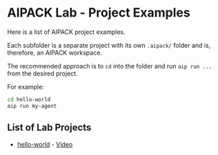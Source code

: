 # AIPACK Lab - Project Examples

Here is a list of AIPACK project examples.

Each subfolder is a separate project with its own `.aipack/` folder and is, therefore, an AIPACK workspace.

The recommended approach is to `cd` into the folder and run `aip run ...` from the desired project.

For example:

```sh
cd hello-world
aip run my-agent
```

## List of Lab Projects

- [hello-world](/hello-world/) - [Video](https://news.aipack.ai/p/aipack-tutorial-from-hello-world)